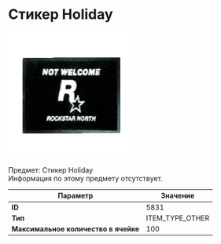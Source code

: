 # Стикер Holiday

![Item Image](../img/5831.webp?raw=true)

Предмет: Стикер Holiday<br>Информация по этому предмету отсутствует.


| Параметр | Значение |
|----------|----------|
| **ID** | 5831 |
| **Тип** | ITEM_TYPE_OTHER |
| **Максимальное количество в ячейке** | 100 |


